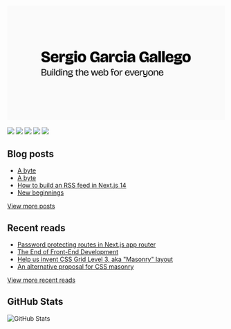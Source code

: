 <a href="https://sergiogarciagallego.com">
  <img src="./og.png" alt="Sergio Garcia Gallego – Building the web for everyone" />
</a>

<p><a href="https://sergiogarciagallego.com"><img src="https://img.shields.io/badge/website-181818.svg?&style=for-the-badge" height=24></a> <a href="https://dribbble.com/logbysergio"><img src="https://img.shields.io/badge/dribbble-F6AEE9.svg?&style=for-the-badge&logo=dribbble&logoColor=000000" height=24></a> <a href="https://mastodon.social/@sergiogarciagallego"><img src="https://img.shields.io/badge/mastodon-6364FF.svg?&style=for-the-badge&logo=mastodon&logoColor=FFFFFF" height=24 /></a> <a href="https://www.linkedin.com/in/sergio-garcia-gallego/"><img src="https://img.shields.io/badge/linkedin-0B66C2.svg?&style=for-the-badge&logo=linkedin&logoColor=white" height=24 /></a> <a href="https://sergiogarciagallego.com/rss.xml"><img src="https://img.shields.io/badge/RSS-F26522.svg?&style=for-the-badge&logo=rss&logoColor=white" height=24 /></a></p>

## Blog posts

<!-- BLOG-POST-LIST:START -->
- [A byte](https://sergiogarciagallego.com/bytes/)
- [A byte](https://sergiogarciagallego.com/bytes/)
- [How to build an RSS feed in Next.js 14](https://sergiogarciagallego.com/blog/how-to-build-an-rss-feed-in-nextjs-14)
- [New beginnings](https://sergiogarciagallego.com/blog/new-beginnings)
<!-- BLOG-POST-LIST:END -->

[View more posts](https://sergiogarciagallego.com/blog)

## Recent reads

- [Password protecting routes in Next.js app router](https://www.semplice.com/how-to-write-case-studies-for-your-portfolio)
- [The End of Front-End Development](https://www.joshwcomeau.com/blog/the-end-of-frontend-development/)
- [Help us invent CSS Grid Level 3, aka "Masonry" layout](https://webkit.org/blog/15269/help-us-invent-masonry-layouts-for-css-grid-level-3/)
- [An alternative proposal for CSS masonry](https://developer.chrome.com/blog/masonry)

[View more recent reads](https://sergiogarciagallego.com/reads)

## GitHub Stats

![GitHub Stats](https://github-readme-stats.vercel.app/api?username=sgarciagallego&amp;show_icons=true)